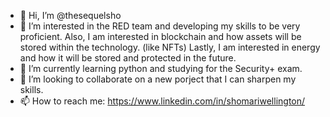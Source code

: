 - 👋 Hi, I’m @thesequelsho
- 👀 I’m interested in the RED team and developing my skills to be very proficient. Also, I am interested in blockchain and how assets will be stored within the technology. (like NFTs) Lastly, I am interested in energy and how it will be stored and protected in the future.  
- 🌱 I’m currently learning python and studying for the Security+ exam. 
- 💞️ I’m looking to collaborate on a new porject that I can sharpen my skills.
- 📫 How to reach me: https://www.linkedin.com/in/shomariwellington/









<!---
thesequelsho/thesequelsho is a ✨ special ✨ repository because its `README.md` (this file) appears on your GitHub profile.
You can click the Preview link to take a look at your changes.
--->
